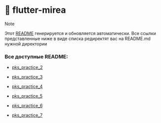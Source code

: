 # 📌 flutter-mirea

> [!NOTE]  
> Этот [README](README.md) генерируется и обновляется автоматически. 
> Все ссылки представленные ниже в виде списка редиректят вас на README.md нужной директории

### Все доступные README: 

* [pks_practice_2](pks_practice_2/README.md)

* [pks_practice_3](pks_practice_3/README.md)

* [pks_practice_4](pks_practice_4/README.md)

* [pks_practice_5](pks_practice_5/README.md)

* [pks_practice_6](pks_practice_6/README.md)

* [pks_practice_7](pks_practice_7/README.md)
